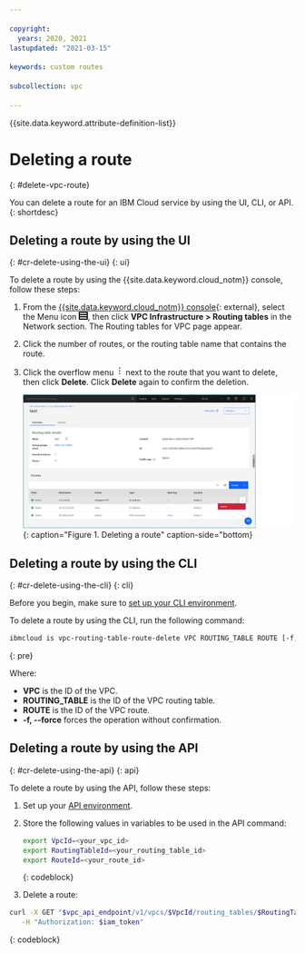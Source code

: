 ```yaml
---

copyright:
  years: 2020, 2021
lastupdated: "2021-03-15"

keywords: custom routes

subcollection: vpc

---
```


{{site.data.keyword.attribute-definition-list}}

# Deleting a route
{: #delete-vpc-route}

You can delete a route for an IBM Cloud service by using the UI, CLI, or API.
{: shortdesc}

## Deleting a route by using the UI
{: #cr-delete-using-the-ui}
{: ui}

To delete a route by using the {{site.data.keyword.cloud_notm}} console, follow these steps:

1. From the [{{site.data.keyword.cloud_notm}} console](/login){: external}, select the Menu icon ![Menu icon](/images/menu_icon.png), then click **VPC Infrastructure > Routing tables** in the Network section. The Routing tables for VPC page appear.
2. Click the number of routes, or the routing table name that contains the route.
3. Click the overflow menu ![overflow menu](images/overflow.png) next to the route that you want to delete, then click **Delete**. Click **Delete** again to confirm the deletion.

   ![Deleting a route](./images/cr-routing-table-route-delete.png){: caption="Figure 1. Deleting a route" caption-side="bottom}

## Deleting a route by using the CLI
{: #cr-delete-using-the-cli}
{: cli}

Before you begin, make sure to [set up your CLI environment](/docs/vpc?topic=vpc-infrastructure-cli-plugin-vpc-reference).

To delete a route by using the CLI, run the following command:

```sh
ibmcloud is vpc-routing-table-route-delete VPC ROUTING_TABLE ROUTE [-f, --force]
```
{: pre}

Where:

* **VPC** is the ID of the VPC.
* **ROUTING_TABLE** is the ID of the VPC routing table.
* **ROUTE** is the ID of the VPC route.
* **-f, --force** forces the operation without confirmation.

## Deleting a route by using the API
{: #cr-delete-using-the-api}
{: api}

To delete a route by using the API, follow these steps:

1. Set up your [API environment](/docs/vpc?topic=vpc-set-up-environment#api-prerequisites-setup).
2. Store the following values in variables to be used in the API command:

    ```sh
    export VpcId=<your_vpc_id>
    export RoutingTableId=<your_routing_table_id>
    export RouteId=<your_route_id>
    ```
    {: codeblock}

3.  Delete a route:

   ```sh
   curl -X GET "$vpc_api_endpoint/v1/vpcs/$VpcId/routing_tables/$RoutingTableId/routes/$RouteId?version=$api_version&generation=2" \
      -H "Authorization: $iam_token"
   ```
   {: codeblock}
